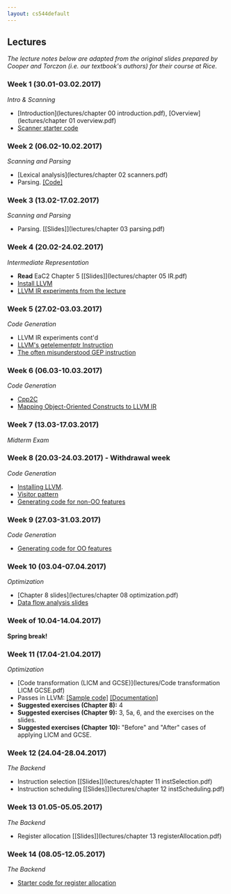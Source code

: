 ```yaml
---
layout: cs544default
---
```


## Lectures

_The lecture notes below are adapted from the
original slides prepared by Cooper and Torczon
(i.e. our textbook's authors)
for their course at Rice._

### Week 1 (30.01-03.02.2017)
_Intro & Scanning_

* [Introduction](lectures/chapter 00 introduction.pdf), [Overview](lectures/chapter 01 overview.pdf)
* [Scanner starter code](https://github.com/aktemur/CS544)


### Week 2 (06.02-10.02.2017)
_Scanning and Parsing_

* [Lexical analysis](lectures/chapter 02 scanners.pdf)
* Parsing. [[Code]](https://github.com/aktemur/CS544)

### Week 3 (13.02-17.02.2017)
_Scanning and Parsing_

* Parsing. [[Slides]](lectures/chapter 03 parsing.pdf)

### Week 4 (20.02-24.02.2017)
_Intermediate Representation_

* **Read** EaC2 Chapter 5
  [[Slides]](lectures/chapter 05 IR.pdf)
* [Install LLVM](setup.html)
* [LLVM IR experiments from the lecture](https://github.com/aktemur/CS544) 

### Week 5 (27.02-03.03.2017)
_Code Generation_

* LLVM IR experiments cont'd
* [LLVM's getelementptr Instruction](http://llvm.org/docs/LangRef.html#getelementptr-instruction)
* [The often misunderstood GEP instruction](http://llvm.org/docs/GetElementPtr.html)

### Week 6 (06.03-10.03.2017)
_Code Generation_

* [Cpp2C](https://github.com/aktemur/Cpp2C)
* [Mapping Object-Oriented Constructs to LLVM IR](https://f0rki.gitbooks.io/mapping-high-level-constructs-to-llvm-ir/content/mapping-object-oriented-constructs-to-llvm-ir/)

### Week 7 (13.03-17.03.2017)
_Midterm Exam_

### Week 8 (20.03-24.03.2017) - Withdrawal week
_Code Generation_

* [Installing LLVM](setup.html).
* [Visitor pattern](https://en.wikipedia.org/wiki/Visitor_pattern)
* [Generating code for non-OO features](https://github.com/aktemur/CS544)

### Week 9 (27.03-31.03.2017)
_Code Generation_

* [Generating code for OO features](https://github.com/aktemur/CS544)

### Week 10 (03.04-07.04.2017)
_Optimization_

* [Chapter 8 slides](lectures/chapter 08 optimization.pdf)
* [Data flow analysis slides](lectures/Data_Flow_Analysis.pdf)

### Week of 10.04-14.04.2017)
**Spring break!**

### Week 11 (17.04-21.04.2017)
_Optimization_

* [Code transformation (LICM and GCSE)](lectures/Code transformation LICM GCSE.pdf)
* Passes in LLVM:
  [[Sample code]](https://github.com/aktemur/CS544)
  [[Documentation]](http://llvm.org/docs/WritingAnLLVMPass.html)
* **Suggested exercises (Chapter 8):** 4
* **Suggested exercises (Chapter 9):** 3, 5a, 6, and the exercises on the slides.
* **Suggested exercises (Chapter 10):** "Before" and "After" cases
  of applying LICM and GCSE.

### Week 12 (24.04-28.04.2017)
_The Backend_

* Instruction selection
  [[Slides]](lectures/chapter 11 instSelection.pdf)
* Instruction scheduling
  [[Slides]](lectures/chapter 12 instScheduling.pdf)

### Week 13 01.05-05.05.2017)
_The Backend_

* Register allocation
  [[Slides]](lectures/chapter 13 registerAllocation.pdf)

### Week 14 (08.05-12.05.2017)
_The Backend_

* [Starter code for register allocation](https://github.com/aktemur/CS544)

<!--

### Scanning
* **Read** EaC2 Chapter 2 (skip 2.4.3, 2.4.4, 2.4.5).
  [[Slides]](lectures/chapter 02 scanners.pdf)
* **Suggested exercises:** 1, 2, 4, 5, 13
  
### Parsing
* **Read** EaC2 Chapter 3
  [[Slides]](lectures/chapter 03 parsing.pdf)
* **Suggested exercises:** 1, 4, 5, 7, 13

### Intermediate Representations
* **Suggested exercises:** 3, 4, 7, 12

### Code Generation
* **Suggested exercises (part I):** 3, 4, 12
* **Suggested exercises (part II):** 6, 7, 11

### Optimization
* **Read** EaC2 Chapter 8, 9, and 10.

### The Back-End
* **Read** EaC2 Chapter 11, 12, and 13
* **Suggested exercises:** "Before" and "After" cases on the slides
  for applying instruction selection and scheduling
  on code snippets.
* **Suggested exercises (Chapter 13):** 1, 3a, 4a. 

-->

